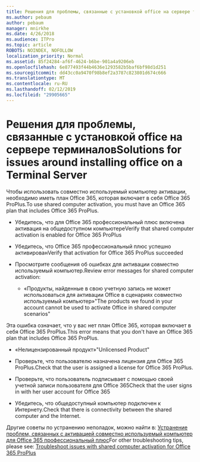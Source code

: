 ```yaml
---
title: Решения для проблемы, связанные с установкой office на сервере терминалов
ms.author: pebaum
author: pebaum
manager: mnirkhe
ms.date: 4/26/2018
ms.audience: ITPro
ms.topic: article
ROBOTS: NOINDEX, NOFOLLOW
localization_priority: Normal
ms.assetid: 85f24284-af6f-4624-b6be-901a4a9206eb
ms.openlocfilehash: 6e877493f44b4636e1293582b5baf6bf98d1d251
ms.sourcegitcommit: dd43cc0a9470f98b8ef2a3787c823801d674c666
ms.translationtype: MT
ms.contentlocale: ru-RU
ms.lasthandoff: 02/12/2019
ms.locfileid: "29905665"
---
```

# <a name="solutions-for-issues-around-installing-office-on-a-terminal-server"></a><span data-ttu-id="ea5c4-102">Решения для проблемы, связанные с установкой office на сервере терминалов</span><span class="sxs-lookup"><span data-stu-id="ea5c4-102">Solutions for issues around installing office on a Terminal Server</span></span>

<span data-ttu-id="ea5c4-103">Чтобы использовать совместно используемый компьютер активации, необходимо иметь план Office 365, которая включает в себя Office 365 ProPlus.</span><span class="sxs-lookup"><span data-stu-id="ea5c4-103">To use shared computer activation, you must have an Office 365 plan that includes Office 365 ProPlus.</span></span>
  
- <span data-ttu-id="ea5c4-104">Убедитесь, что для Office 365 профессиональный плюс включена активация на общедоступном компьютере</span><span class="sxs-lookup"><span data-stu-id="ea5c4-104">Verify that shared computer activation is enabled for Office 365 ProPlus</span></span>
    
- <span data-ttu-id="ea5c4-105">Убедитесь, что Office 365 профессиональный плюс успешно активирован</span><span class="sxs-lookup"><span data-stu-id="ea5c4-105">Verify that activation for Office 365 ProPlus succeeded</span></span>
    
- <span data-ttu-id="ea5c4-106">Просмотрите сообщения об ошибках для активации совместно используемый компьютер.</span><span class="sxs-lookup"><span data-stu-id="ea5c4-106">Review error messages for shared computer activation:</span></span>
    
  - <span data-ttu-id="ea5c4-107">«Продукты, найденные в свою учетную запись не может использоваться для активации Office в сценариях совместно используемый компьютер»</span><span class="sxs-lookup"><span data-stu-id="ea5c4-107">"The products we found in your account cannot be used to activate Office in shared computer scenarios"</span></span>
  
<span data-ttu-id="ea5c4-108">Эта ошибка означает, что у вас нет план Office 365, которая включает в себя Office 365 ProPlus.</span><span class="sxs-lookup"><span data-stu-id="ea5c4-108">This error means that you don't have an Office 365 plan that includes Office 365 ProPlus.</span></span>
    
  - <span data-ttu-id="ea5c4-109">«Нелицензированный продукт»</span><span class="sxs-lookup"><span data-stu-id="ea5c4-109">"Unlicensed Product"</span></span>
    
  - <span data-ttu-id="ea5c4-110">Проверьте, что пользователю назначена лицензия для Office 365 ProPlus.</span><span class="sxs-lookup"><span data-stu-id="ea5c4-110">Check that the user is assigned a license for Office 365 ProPlus.</span></span>
    
  - <span data-ttu-id="ea5c4-111">Проверьте, что пользователь подписывает с помощью своей учетной записи пользователя для Office 365</span><span class="sxs-lookup"><span data-stu-id="ea5c4-111">Check that the user signs in with her user account for Office 365</span></span>
    
  - <span data-ttu-id="ea5c4-112">Убедитесь, что общедоступный компьютер подключен к Интернету.</span><span class="sxs-lookup"><span data-stu-id="ea5c4-112">Check that there is connectivity between the shared computer and the Internet.</span></span>
    
<span data-ttu-id="ea5c4-113">Другие советы по устранению неполадок, можно найти в: [Устранение проблем, связанных с активацией совместно используемый компьютер для Office 365 профессиональный плюс](https://docs.microsoft.com/DeployOffice/troubleshoot-issues-with-shared-computer-activation-for-office-365-proplus)</span><span class="sxs-lookup"><span data-stu-id="ea5c4-113">For other troubleshooting tips, please see: [Troubleshoot issues with shared computer activation for Office 365 ProPlus](https://docs.microsoft.com/DeployOffice/troubleshoot-issues-with-shared-computer-activation-for-office-365-proplus)</span></span>
  

